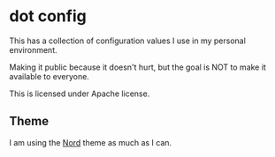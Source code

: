 # dot config

This has a collection of configuration values I use in my personal environment.

Making it public because it doesn't hurt, but the goal is NOT to make it
available to everyone.


This is licensed under Apache license.


## Theme

I am using the [Nord](https://www.nordtheme.com/) theme as much as I can.
